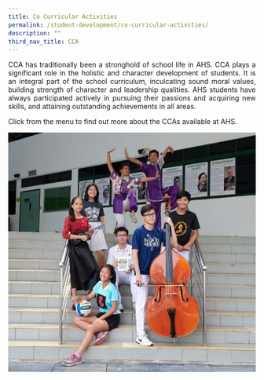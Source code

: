 ```yaml
---
title: Co Curricular Activities
permalink: /student-development/co-curricular-activities/
description: ""
third_nav_title: CCA
---
```

<p align="justify">
CCA has traditionally been a stronghold of school life in AHS. CCA plays a significant role in the holistic and character development of students. It is an integral part of the school curriculum, inculcating sound moral values, building strength of character and leadership qualities. AHS students have always participated actively in pursuing their passions and acquiring new skills, and attaining outstanding achievements in all areas. </p>

Click from the menu to find out more about the CCAs available at AHS.

![cca](/images/Student%20Development/CCA/CCA.jpg)